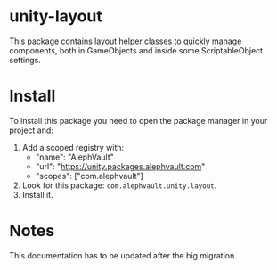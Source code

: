 # unity-layout
This package contains layout helper classes to quickly manage components, both in GameObjects and inside some ScriptableObject settings.

# Install
To install this package you need to open the package manager in your project and:

  1. Add a scoped registry with:
     - "name": "AlephVault"
     - "url": "https://unity.packages.alephvault.com"
     - "scopes": ["com.alephvault"]
  2. Look for this package: `com.alephvault.unity.layout`.
  3. Install it.

# Notes
This documentation has to be updated after the big migration.
